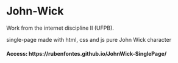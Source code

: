 # John-Wick
<p>Work from the internet discipline II (UFPB).<p>
<p>single-page made with html, css and js pure John Wick character<p>
<h4> Access: https://rubenfontes.github.io/JohnWick-SinglePage/</h4>
